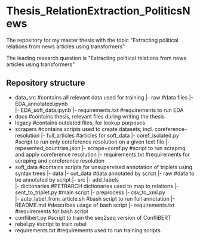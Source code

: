 # Thesis_RelationExtraction_PoliticsNews

The repository for my master thesis with the topic "Extracting political relations from news articles using transformers"

The leading research question is "Extracting political relations from news articles using transformers"


## Repository structure

- data_src                      #contains all relevant data used for training
|- raw                          #data files
|- EDA_annotated.ipynb  
|- EDA_soft_data.ipynb
|- requirements.txt             #requirements to run EDA
- docs                          #contains thesis, relevant files during writing the thesis
- legacy                        #contains outdated files, for lookup purposes 
- scrapers                      #contains scripts used to create datasets; incl. coreference-resolution
|- full_articles                #articles for soft_data
|- coref_isolated.py            #script to run only coreference resolution on a given text file
|- repesented_countries.json
|- scrape+coref.py              #script to run scraping and apply coreference resolution
|- requirements.txt             #requirements for scraping and coreference resolution
- soft_data                     #contains scripts for unsupervised annotation of triplets using syntax trees
|- data
    |- out_data                 #data annotated by script
    |- raw                      #data to be annotated by script
|- src
    |- add_labels       
        |- dictionaries         #PETRARCH dictionaries used to map to relations
        |- sent_to_triplet.py   #main script
    |- preprocess
        |- csv_to_xml.py        
|- auto_label_from_article.sh   #bash script to run full annotation
|- README.md                    #describes usage of bash script
|- requirements.txt             #requirements for bash script
- conflibert.py                 #script to train the seq2seq version of ConfliBERT
- rebel.py                      #script to train rebel
- requirements.txt              #requirements used to run training scripts

